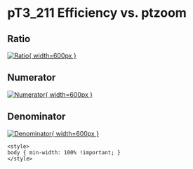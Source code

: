 # pT3_211 Efficiency vs. ptzoom

## Ratio

[![Ratio](../mtv/var/pT3_211_eff_ptzoom.png){ width=600px }](../mtv/var/pT3_211_eff_ptzoom.pdf)

## Numerator

[![Numerator](../mtv/num/pT3_211_eff_ptzoom_num.png){ width=600px }](../mtv/num/pT3_211_eff_ptzoom_num.pdf)

## Denominator

[![Denominator](../mtv/den/pT3_211_eff_ptzoom_den.png){ width=600px }](../mtv/den/pT3_211_eff_ptzoom_den.pdf)


``` {=html}
<style>
body { min-width: 100% !important; }
</style>
```
